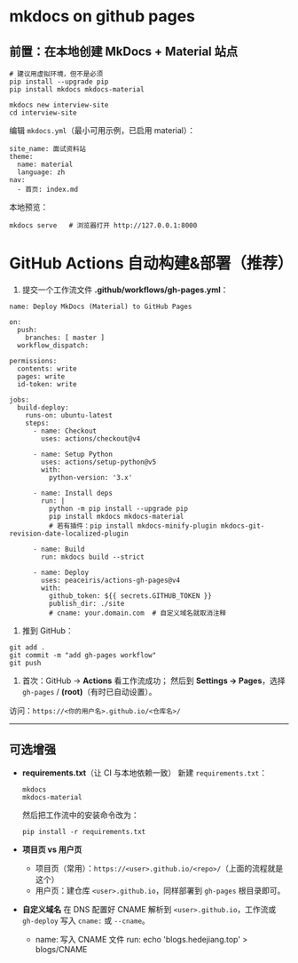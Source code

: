 

# mkdocs on github pages 



## 前置：在本地创建 MkDocs + Material 站点

```
# 建议用虚拟环境，但不是必须
pip install --upgrade pip
pip install mkdocs mkdocs-material

mkdocs new interview-site
cd interview-site
```

编辑 `mkdocs.yml`（最小可用示例，已启用 material）：

```
site_name: 面试资料站
theme:
  name: material
  language: zh
nav:
  - 首页: index.md
```

本地预览：

```
mkdocs serve   # 浏览器打开 http://127.0.0.1:8000
```



# GitHub Actions 自动构建&部署（推荐）

1. 提交一个工作流文件 **.github/workflows/gh-pages.yml**：

```
name: Deploy MkDocs (Material) to GitHub Pages

on:
  push:
    branches: [ master ]
  workflow_dispatch:

permissions:
  contents: write
  pages: write
  id-token: write

jobs:
  build-deploy:
    runs-on: ubuntu-latest
    steps:
      - name: Checkout
        uses: actions/checkout@v4

      - name: Setup Python
        uses: actions/setup-python@v5
        with:
          python-version: '3.x'

      - name: Install deps
        run: |
          python -m pip install --upgrade pip
          pip install mkdocs mkdocs-material
          # 若有插件：pip install mkdocs-minify-plugin mkdocs-git-revision-date-localized-plugin

      - name: Build
        run: mkdocs build --strict

      - name: Deploy
        uses: peaceiris/actions-gh-pages@v4
        with:
          github_token: ${{ secrets.GITHUB_TOKEN }}
          publish_dir: ./site
          # cname: your.domain.com  # 自定义域名就取消注释
```

1. 推到 GitHub：

```
git add .
git commit -m "add gh-pages workflow"
git push
```

1. 首次：GitHub → **Actions** 看工作流成功；
    然后到 **Settings → Pages**，选择 `gh-pages` / **(root)**（有时已自动设置）。

访问：`https://<你的用户名>.github.io/<仓库名>/`

------

## 可选增强

- **requirements.txt**（让 CI 与本地依赖一致）
   新建 `requirements.txt`：

  ```
  mkdocs
  mkdocs-material
  ```

  然后把工作流中的安装命令改为：

  ```
  pip install -r requirements.txt
  ```

- **项目页 vs 用户页**

  - 项目页（常用）：`https://<user>.github.io/<repo>/`（上面的流程就是这个）
  - 用户页：建仓库 `<user>.github.io`，同样部署到 `gh-pages` 根目录即可。

- **自定义域名**
   在 DNS 配置好 CNAME 解析到 `<user>.github.io`，工作流或 `gh-deploy` 写入 `cname:` 或 `--cname`。





    - name: 写入 CNAME 文件
        run: echo 'blogs.hedejiang.top' > blogs/CNAME